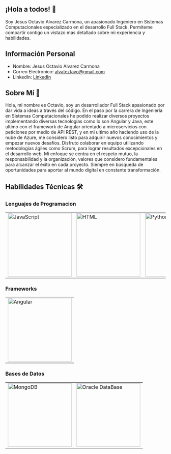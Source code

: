 ## ¡Hola a todos! 👋

Soy Jesus Octavio Alvarez Carmona, un apasionado Ingeniero en Sistemas Computacionales especializado en el desarrollo Full Stack. Permíteme compartir contigo un vistazo más detallado sobre mi experiencia y habilidades.

## Información Personal

- Nombre: Jesus Octavio Alvarez Carmona
- Correo Electronico: alvateztavo@gmail.com
- LinkedIn: [LinkedIn](www.linkedin.com/in/jesus-octavio-alvarez-carmona-358918300)

## Sobre Mí 🚀

Hola, mi nombre es Octavio, soy un desarrollador Full Stack apasionado por dar vida a ideas a través del código. En el paso por la carrera de Ingeniería en Sistemas Computacionales he podido realizar diversos proyectos implementando diversas tecnologías como lo son Angular y Java, este ultimo con el framework de Angular orientado a microservicios con peticiones por medio de API REST, y en mi ultimo año haciendo uso de la nube de Azure, me considero listo para adquirir nuevos conocimientos y empezar nuevos desafíos. Disfruto colaborar en equipo utilizando metodologías ágiles como Scrum, para lograr resultados excepcionales en el desarrollo web. Mi enfoque se centra en el respeto mutuo, la responsabilidad y la organización, valores que considero fundamentales para alcanzar el éxito en cada proyecto. Siempre en búsqueda de oportunidades para aportar al mundo digital en constante transformación.

## Habilidades Técnicas 🛠️

### Lenguajes de Programacion
<table>
  <tr>
    <td>
      <img src="https://encrypted-tbn0.gstatic.com/images?q=tbn:ANd9GcQQZJbhqxNeimCkKbolvoob4pdmMtdfsn8PqA&s" alt="JavaScript" width="200"/>
    </td>
    <td>
      <img src="https://cdn.pixabay.com/photo/2017/08/05/11/16/logo-2582748_1280.png" alt="HTML" width="200"/>
    </td>
    <td>
      <img src="https://encrypted-tbn0.gstatic.com/images?q=tbn:ANd9GcQYZqZkpMyiN2uSuT7GAf6JSkJ44YsZqoQHdw&s" alt="Python" width="200"/>
    </td>
    <td>
      <img src="https://upload.wikimedia.org/wikipedia/commons/thumb/4/4c/Typescript_logo_2020.svg/1200px-Typescript_logo_2020.svg.png" alt="TypeScript" width="200"/>
    </td>
  </tr>
</table>

### Frameworks

<table>
  <tr>
    <td>
      <img src="https://miro.medium.com/v2/resize:fit:512/1*FKD2Uy_Q6r6AviZA2VD4RQ.png" alt="Angular" width="200"/>
    </td>
  </tr>
</table>

### Bases de Datos
<table>
  <tr>
    <td>
      <img src="https://miro.medium.com/v2/resize:fit:512/1*doAg1_fMQKWFoub-6gwUiQ.png" alt="MongoDB" width="200"/>
    </td>
    <td>
      <img src="https://fabriconsulting.com.mx/assets/images/d234566d9d-1-512x512.webp" alt="Oracle DataBase"width="200"/>
    </td>
  </tr>
</table>






